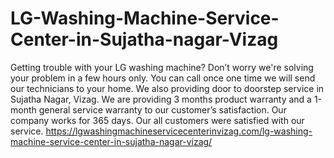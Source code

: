 # LG-Washing-Machine-Service-Center-in-Sujatha-nagar-Vizag
 Getting trouble with your LG washing machine? Don’t worry we're solving your problem in a few hours only. You can call once one time we will send our technicians to your home. We also providing door to doorstep service in Sujatha Nagar, Vizag. We are providing 3 months product warranty and a 1-month general service warranty to our customer’s satisfaction. Our company works for 365 days. Our all customers were satisfied with our service. https://lgwashingmachineservicecenterinvizag.com/lg-washing-machine-service-center-in-sujatha-nagar-vizag/
